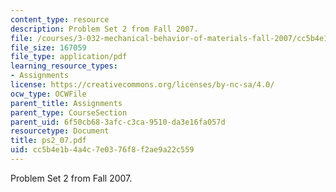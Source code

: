 ```yaml
---
content_type: resource
description: Problem Set 2 from Fall 2007.
file: /courses/3-032-mechanical-behavior-of-materials-fall-2007/cc5b4e1b4a4c7e0376f8f2ae9a22c559_ps2_07.pdf
file_size: 167059
file_type: application/pdf
learning_resource_types:
- Assignments
license: https://creativecommons.org/licenses/by-nc-sa/4.0/
ocw_type: OCWFile
parent_title: Assignments
parent_type: CourseSection
parent_uid: 6f50cb68-3afc-c3ca-9510-da3e16fa057d
resourcetype: Document
title: ps2_07.pdf
uid: cc5b4e1b-4a4c-7e03-76f8-f2ae9a22c559
---
```

Problem Set 2 from Fall 2007.